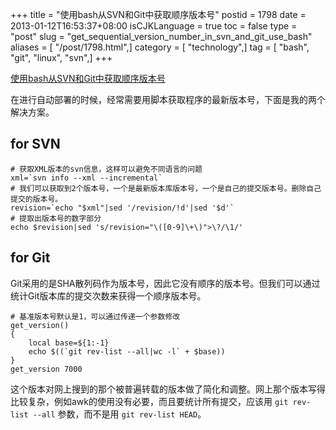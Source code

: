 +++
title = "使用bash从SVN和Git中获取顺序版本号"
postid = 1798
date = 2013-01-12T16:53:37+08:00
isCJKLanguage = true
toc = false
type = "post"
slug = "get_sequential_version_number_in_svn_and_git_use_bash"
aliases = [ "/post/1798.html",]
category = [ "technology",]
tag = [ "bash", "git", "linux", "svn",]
+++


[使用bash从SVN和Git中获取顺序版本号](https://blog.zengrong.net/post/1798.html)

在进行自动部署的时候，经常需要用脚本获取程序的最新版本号，下面是我的两个解决方案。

## for SVN

``` shell
# 获取XML版本的svn信息，这样可以避免不同语言的问题
xml=`svn info --xml --incremental`
# 我们可以获取到2个版本号，一个是最新版本库版本号，一个是自己的提交版本号。删除自己提交的版本号。
revision=`echo "$xml"|sed '/revision/!d'|sed '$d'`
# 提取出版本号的数字部分
echo $revision|sed 's/revision="\([0-9]\+\)">\?/\1/'
```

## for Git

Git采用的是SHA散列码作为版本号，因此它没有顺序的版本号。但我们可以通过统计Git版本库的提交次数来获得一个顺序版本号。

``` shell
# 基准版本号默认是1，可以通过传递一个参数修改
get_version()
{
	local base=${1:-1}
	echo $((`git rev-list --all|wc -l` + $base))
}
get_version 7000
```

这个版本对网上搜到的那个被普遍转载的版本做了简化和调整。网上那个版本写得比较复杂，例如awk的使用没有必要，而且要统计所有提交，应该用 `git rev-list --all` 参数，而不是用 `git rev-list HEAD`。
